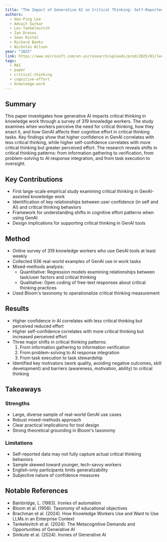 ```yaml
---
title: "The Impact of Generative AI on Critical Thinking: Self-Reported Reductions in Cognitive Effort and Confidence Effects From a Survey of Knowledge Workers"
authors:
  - Hao-Ping Lee
  - Advait Sarkar
  - Lev Tankelevitch
  - Ian Drosos
  - Sean Rintel
  - Richard Banks
  - Nicholas Wilson
year: "2025"
link: https://www.microsoft.com/en-us/research/uploads/prod/2025/01/lee_2025_ai_critical_thinking_survey.pdf
tags:
  - RAI
  - paper
  - critical-thinking
  - cognitive-effort
  - knowledge-work
---
```

## Summary
This paper investigates how generative AI impacts critical thinking in knowledge work through a survey of 319 knowledge workers. The study examines when workers perceive the need for critical thinking, how they enact it, and how GenAI affects their cognitive effort in critical thinking tasks. Key findings show that higher confidence in GenAI correlates with less critical thinking, while higher self-confidence correlates with more critical thinking but greater perceived effort. The research reveals shifts in critical thinking patterns: from information gathering to verification, from problem-solving to AI response integration, and from task execution to oversight.

## Key Contributions
- First large-scale empirical study examining critical thinking in GenAI-assisted knowledge work
- Identification of key relationships between user confidence (in self and AI) and critical thinking behaviors
- Framework for understanding shifts in cognitive effort patterns when using GenAI
- Design implications for supporting critical thinking in GenAI tools

## Method
- Online survey of 319 knowledge workers who use GenAI tools at least weekly
- Collected 936 real-world examples of GenAI use in work tasks
- Mixed-methods analysis:
  - Quantitative: Regression models examining relationships between task/user factors and critical thinking
  - Qualitative: Open coding of free-text responses about critical thinking practices
- Used Bloom's taxonomy to operationalize critical thinking measurement

## Results
- Higher confidence in AI correlates with less critical thinking but perceived reduced effort
- Higher self-confidence correlates with more critical thinking but increased perceived effort
- Three major shifts in critical thinking patterns:
  1. From information gathering to information verification
  2. From problem-solving to AI response integration
  3. From task execution to task stewardship
- Identified key motivators (work quality, avoiding negative outcomes, skill development) and barriers (awareness, motivation, ability) to critical thinking

## Takeaways
### Strengths
- Large, diverse sample of real-world GenAI use cases
- Robust mixed-methods approach
- Clear practical implications for tool design
- Strong theoretical grounding in Bloom's taxonomy

### Limitations
- Self-reported data may not fully capture actual critical thinking behaviors
- Sample skewed toward younger, tech-savvy workers
- English-only participants limits generalizability
- Subjective nature of confidence measures

## Notable References
- Bainbridge, L. (1983). Ironies of automation
- Bloom et al. (1956). Taxonomy of educational objectives
- Brachman et al. (2024). How Knowledge Workers Use and Want to Use LLMs in an Enterprise Context
- Tankelevitch et al. (2024). The Metacognitive Demands and Opportunities of Generative AI
- Simkute et al. (2024). Ironies of Generative AI